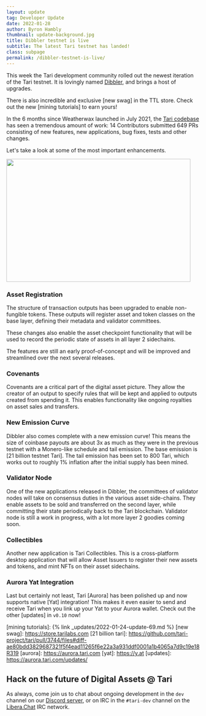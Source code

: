 ```yaml
---
layout: update
tag: Developer Update
date: 2022-01-28
author: Byron Hambly
thumbnail: update-background.jpg
title: Dibbler testnet is live
subtitle: The latest Tari testnet has landed!
class: subpage
permalink: /dibbler-testnet-is-live/
---
```


This week the Tari development community rolled out the newest iteration of the Tari testnet. It is lovingly named [Dibbler], and brings a host of upgrades.

There is also incredible and exclusive [new swag] in the TTL store. Check out the new [mining tutorials] to earn yours!

In the 6 months since Weatherwax launched in July 2021, the [Tari codebase] has seen a tremendous amount of work: 14 Contributors submitted 649 PRs consisting of new features, new applications, bug fixes, tests and other changes.

Let's take a look at some of the most important enhancements.

<img src="https://media3.giphy.com/media/a8GOUGGMCOSIM/giphy.gif?cid=790b76118ee8d75a5752df26277d14888d8f633dc776efb3&rid=giphy.gif&ct=g" width="480" height="320">

### Asset Registration

The structure of transaction outputs has been upgraded to enable non-fungible tokens. These outputs will register asset and token classes on the base layer, defining their metadata and validator committees.

These changes also enable the asset checkpoint functionality that will be used to record the periodic state of assets in all layer 2 sidechains.

The features are still an early proof-of-concept and will be improved and streamlined over the next several releases.
### Covenants

Covenants are a critical part of the digital asset picture. They allow the creator of an output to specify rules that will be kept and applied to outputs created from spending it. This enables functionality like ongoing royalties on asset sales and transfers.

### New Emission Curve

Dibbler also comes complete with a new emission curve! This means the size of coinbase payouts are about 3x as much as they were in the previous testnet with a Monero-like schedule and tail emission. The base emission is [21 billion testnet Tari]. The tail emission has been set to 800 Tari, which works out to roughly 1% inflation after the initial supply has been mined.

### Validator Node

One of the new applications released in Dibbler, the committees of validator nodes will take on consensus duties in the various asset side-chains. They enable assets to be sold and transferred on the second layer, while committing their state periodically back to the Tari blockchain. Validator node is still a work in progress, with a lot more layer 2 goodies coming soon.

### Collectibles

Another new application is Tari Collectibles. This is a cross-platform desktop application that will allow Asset Issuers to register their new assets and tokens, and mint NFTs on their asset sidechains.

### Aurora Yat Integration

Last but certainly not least, Tari [Aurora] has been polished up and now supports native [Yat] integration! This makes it even easier to send and receive Tari when you link up your Yat to your Aurora wallet. Check out the other [updates] in `v0.10` now!

[dibbler]: https://discworld.fandom.com/wiki/Cut-Me-Own-Throat_Dibbler
[tari codebase]: https://github.com/tari-project/tari
[mining tutorials]: {% link _updates/2022-01-24-update-69.md %}
[new swag]: https://store.tarilabs.com
[21 billion tari]: https://github.com/tari-project/tari/pull/3744/files#diff-ae80bdd3829687321f5f4ead11265f6e22a3a931ddf0001a1b4065a7d9c19e18R319
[aurora]: https://aurora.tari.com
[yat]: https://y.at
[updates]: https://aurora.tari.com/updates/

## Hack on the future of Digital Assets @ Tari

As always, come join us to chat about ongoing development in the `dev` channel on our [Discord server], or on IRC in the `#tari-dev` channel on the [Libera.Chat] IRC network.

[discord server]: https://discord.gg/q3Sfzb8S2V
[libera.chat]: https://libera.chat
[telegram]: https://t.me/tariproject
